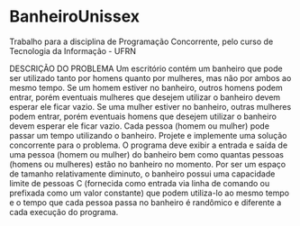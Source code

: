 # BanheiroUnissex
Trabalho para a disciplina de Programação Concorrente, pelo curso de Tecnologia da Informação - UFRN

DESCRIÇÃO DO PROBLEMA
Um escritório contém um banheiro que pode ser utilizado tanto por homens quanto por mulheres,
mas não por ambos ao mesmo tempo. Se um homem estiver no banheiro, outros homens podem
entrar, porém eventuais mulheres que desejem utilizar o banheiro devem esperar ele ficar vazio. Se
uma mulher estiver no banheiro, outras mulheres podem entrar, porém eventuais homens que desejem
utilizar o banheiro devem esperar ele ficar vazio. Cada pessoa (homem ou mulher) pode passar um
tempo utilizando o banheiro.
Projete e implemente uma solução concorrente para o problema. O programa deve exibir a entrada e
saída de uma pessoa (homem ou mulher) do banheiro bem como quantas pessoas (homens ou mulheres)
estão no banheiro no momento. Por ser um espaço de tamanho relativamente diminuto, o banheiro
possui uma capacidade limite de pessoas C (fornecida como entrada via linha de comando ou prefixada
como um valor constante) que podem utiliza-lo ao mesmo tempo e o tempo que cada pessoa passa no
banheiro é randômico e diferente a cada execução do programa.
